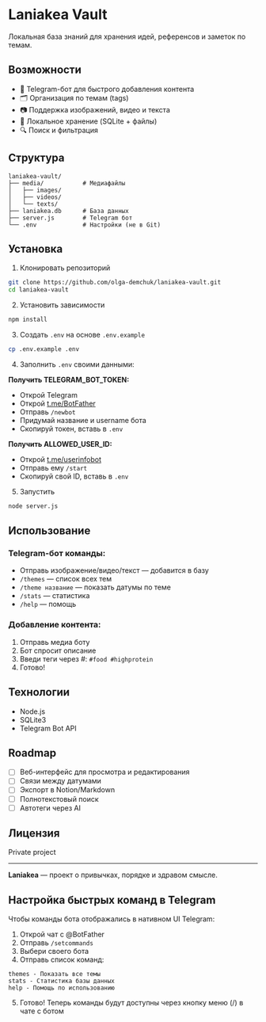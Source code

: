 # Laniakea Vault

Локальная база знаний для хранения идей, референсов и заметок по темам.

## Возможности

- 📱 Telegram-бот для быстрого добавления контента
- 🗂️ Организация по темам (tags)
- 📷 Поддержка изображений, видео и текста
- 💾 Локальное хранение (SQLite + файлы)
- 🔍 Поиск и фильтрация

## Структура
```
laniakea-vault/
├── media/           # Медиафайлы
│   ├── images/
│   ├── videos/
│   └── texts/
├── laniakea.db      # База данных
├── server.js        # Telegram бот
└── .env             # Настройки (не в Git)
```

## Установка

1. Клонировать репозиторий
```bash
git clone https://github.com/olga-demchuk/laniakea-vault.git
cd laniakea-vault
```

2. Установить зависимости
```bash
npm install
```

3. Создать `.env` на основе `.env.example`
```bash
cp .env.example .env
```

4. Заполнить `.env` своими данными:

**Получить TELEGRAM_BOT_TOKEN:**
   - Открой Telegram
   - Открой [t.me/BotFather](https://t.me/BotFather)
   - Отправь `/newbot`
   - Придумай название и username бота
   - Скопируй токен, вставь в `.env`

**Получить ALLOWED_USER_ID:**
   - Открой [t.me/userinfobot](https://t.me/userinfobot)
   - Отправь ему `/start`
   - Скопируй свой ID, вставь в `.env`

5. Запустить
```bash
node server.js
```

## Использование

### Telegram-бот команды:

- Отправь изображение/видео/текст — добавится в базу
- `/themes` — список всех тем
- `/theme название` — показать датумы по теме
- `/stats` — статистика
- `/help` — помощь

### Добавление контента:

1. Отправь медиа боту
2. Бот спросит описание
3. Введи теги через #: `#food #highprotein`
4. Готово!

## Технологии

- Node.js
- SQLite3
- Telegram Bot API

## Roadmap

- [ ] Веб-интерфейс для просмотра и редактирования
- [ ] Связи между датумами
- [ ] Экспорт в Notion/Markdown
- [ ] Полнотекстовый поиск
- [ ] Автотеги через AI

## Лицензия

Private project

---

**Laniakea** — проект о привычках, порядке и здравом смысле.

## Настройка быстрых команд в Telegram

Чтобы команды бота отображались в нативном UI Telegram:

1. Открой чат с @BotFather
2. Отправь `/setcommands`
3. Выбери своего бота
4. Отправь список команд:
```
themes - Показать все темы
stats - Статистика базы данных
help - Помощь по использованию
```

5. Готово! Теперь команды будут доступны через кнопку меню (/) в чате с ботом

